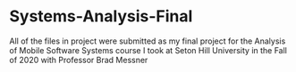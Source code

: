 # Systems-Analysis-Final
All of the files in project were submitted as my final project for the Analysis of Mobile Software Systems course I took at Seton Hill University in the Fall of 2020 with Professor Brad Messner
